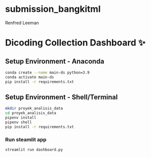 # submission_bangkitml
 Renfred Leeman
 
# Dicoding Collection Dashboard ✨

## Setup Environment - Anaconda
```bash
conda create --name main-ds python=3.9
conda activate main-ds
pip install -r requirements.txt 
```
## Setup Environment - Shell/Terminal
```bash
mkdir proyek_analisis_data
cd proyek_analisis_data
pipenv install
pipenv shell
pip install -r requirements.txt
```

### Run steamlit app
```bash
streamlit run dashboard.py
```

